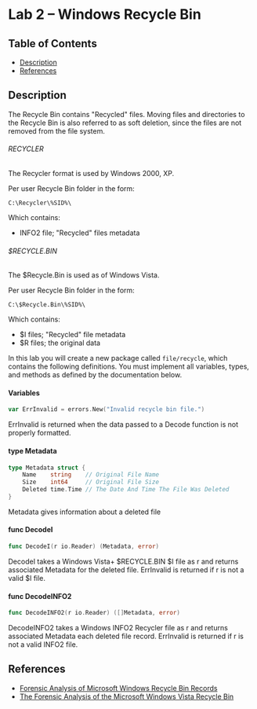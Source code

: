 # Lab 2 – Windows Recycle Bin

## Table of Contents

* [Description](#description)
* [References](#references)

## Description 

The Recycle Bin contains "Recycled" files. Moving files and directories to the Recycle Bin is also referred to as soft deletion, since the files are not removed from the file system.

###### RECYCLER
The Recycler format is used by Windows 2000, XP.

Per user Recycle Bin folder in the form:
```
C:\Recycler\%SID%\
```

Which contains:
* INFO2 file; "Recycled" files metadata

###### $RECYCLE.BIN
The $Recycle.Bin is used as of Windows Vista.

Per user Recycle Bin folder in the form:
```
C:\$Recycle.Bin\%SID%\
```

Which contains:
* $I files; "Recycled" file metadata
* $R files; the original data

In this lab you will create a new package called `file/recycle`, which contains the following definitions.  You must implement all variables, types, and methods as defined by the documentation below.

#### Variables

```go
var ErrInvalid = errors.New("Invalid recycle bin file.")
```
ErrInvalid is returned when the data passed to a Decode function is not properly
formatted.

#### type Metadata

```go
type Metadata struct {
	Name    string    // Original File Name
	Size    int64     // Original File Size
	Deleted time.Time // The Date And Time The File Was Deleted
}
```

Metadata gives information about a deleted file

#### func  DecodeI

```go
func DecodeI(r io.Reader) (Metadata, error)
```
DecodeI takes a Windows Vista+ $RECYCLE.BIN $I file as r and returns associated
Metadata for the deleted file. ErrInvalid is returned if r is not a valid $I
file.

#### func  DecodeINFO2

```go
func DecodeINFO2(r io.Reader) ([]Metadata, error)
```
DecodeINFO2 takes a Windows INFO2 Recycler file as r and returns associated
Metadata each deleted file record. ErrInvalid is returned if r is not a valid
INFO2 file.

## References

* [Forensic Analysis of Microsoft Windows Recycle Bin Records](http://mandarino70.it/Documents/Recycler_Bin_Record_Reconstruction.pdf)
* [The Forensic Analysis of the Microsoft Windows Vista Recycle Bin](http://www.forensicfocus.com/downloads/forensic-analysis-vista-recycle-bin.pdf)
